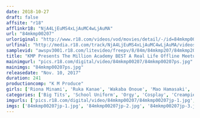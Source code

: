 ```yaml
---
date: 2018-10-27
draft: false
affsite: "r18"
afflinkr18: "NjA4LjEuMS4xLjAuMC4wLjAuMA"
url: "84mkmp00207"
urloriginal: "http://www.r18.com/videos/vod/movies/detail/-/id=84mkmp00207"
urlfinal: "http://media.r18.com/track/NjA4LjEuMS4xLjAuMC4wLjAuMA/videos/vod/movies/detail/-/id=84mkmp00207"
samplevid: "awspv3001.r18.com/litevideo/freepv/8/84m/84mkmp207/84mkmp207_dmb_w.mp4"
title: "KMP Presents The Million Academy BEST A Real Life Offline Meetup With The Proud Students Of The Million Academy!!"
mainimgurl: "pics.r18.com/digital/video/84mkmp00207/84mkmp00207ps.jpg"
mainimgs: "84mkmp00207ps.jpg"
releasedate: "Nov. 10, 2017"
duration: 241
productioncomp: "K M Produce"
girls: ['Riona Minami', 'Ruka Kanae', 'Wakaba Onoue', 'Mao Hamasaki', 'Miku Abeno', 'Aya Miyazaki', 'Kizuna Sakura', 'Airi Natsume', 'Sora Shiina', 'Yuri Asada']
categories: ['Big Tits', 'School Uniform', 'Orgy', 'Cosplay', 'Creampie', 'Compilation', 'Over 4 Hours', 'Hi-Def']
imgurls: ['pics.r18.com/digital/video/84mkmp00207/84mkmp00207jp-1.jpg', 'pics.r18.com/digital/video/84mkmp00207/84mkmp00207jp-2.jpg', 'pics.r18.com/digital/video/84mkmp00207/84mkmp00207jp-3.jpg', 'pics.r18.com/digital/video/84mkmp00207/84mkmp00207jp-4.jpg', 'pics.r18.com/digital/video/84mkmp00207/84mkmp00207jp-5.jpg', 'pics.r18.com/digital/video/84mkmp00207/84mkmp00207jp-6.jpg', 'pics.r18.com/digital/video/84mkmp00207/84mkmp00207jp-7.jpg', 'pics.r18.com/digital/video/84mkmp00207/84mkmp00207jp-8.jpg', 'pics.r18.com/digital/video/84mkmp00207/84mkmp00207jp-9.jpg', 'pics.r18.com/digital/video/84mkmp00207/84mkmp00207jp-10.jpg', 'pics.r18.com/digital/video/84mkmp00207/84mkmp00207jp-11.jpg', 'pics.r18.com/digital/video/84mkmp00207/84mkmp00207jp-12.jpg', 'pics.r18.com/digital/video/84mkmp00207/84mkmp00207jp-13.jpg', 'pics.r18.com/digital/video/84mkmp00207/84mkmp00207jp-14.jpg', 'pics.r18.com/digital/video/84mkmp00207/84mkmp00207jp-15.jpg', 'pics.r18.com/digital/video/84mkmp00207/84mkmp00207jp-16.jpg', 'pics.r18.com/digital/video/84mkmp00207/84mkmp00207jp-17.jpg', 'pics.r18.com/digital/video/84mkmp00207/84mkmp00207jp-18.jpg', 'pics.r18.com/digital/video/84mkmp00207/84mkmp00207jp-19.jpg', 'pics.r18.com/digital/video/84mkmp00207/84mkmp00207jp-20.jpg']
imgs: ['84mkmp00207jp-1.jpg', '84mkmp00207jp-2.jpg', '84mkmp00207jp-3.jpg', '84mkmp00207jp-4.jpg', '84mkmp00207jp-5.jpg', '84mkmp00207jp-6.jpg', '84mkmp00207jp-7.jpg', '84mkmp00207jp-8.jpg', '84mkmp00207jp-9.jpg', '84mkmp00207jp-10.jpg', '84mkmp00207jp-11.jpg', '84mkmp00207jp-12.jpg', '84mkmp00207jp-13.jpg', '84mkmp00207jp-14.jpg', '84mkmp00207jp-15.jpg', '84mkmp00207jp-16.jpg', '84mkmp00207jp-17.jpg', '84mkmp00207jp-18.jpg', '84mkmp00207jp-19.jpg', '84mkmp00207jp-20.jpg']
---
```

